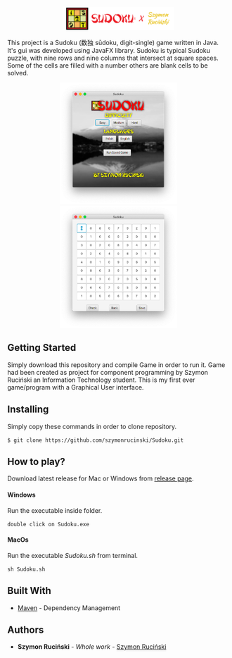   <p align="center">
    <img width="50%" src="Images/baner.png">
  </p>
This project is a Sudoku (数独 sūdoku, digit-single) game written in Java. It's gui was developed using JavaFX library.
Sudoku is typical Sudoku puzzle, with nine rows and nine columns that intersect at square spaces. Some of the cells are filled with a number others are blank cells to be solved.

<p align="center">
  <img width="267" src="Images/1.png">
  <img width="267" src="Images/2.png">
</p>

## Getting Started

Simply download this repository and compile Game in order to run it.
Game had been created as project for component programming by Szymon Ruciński an Information Technology student.
This is my first ever game/program with a Graphical User interface.


## Installing

Simply copy these commands in order to clone repository.

```
$ git clone https://github.com/szymonrucinski/Sudoku.git
```


## How to play?

Download latest release for Mac or Windows from [release page](https://github.com/szymonrucinski/Sudoku-Puzzle-Game/releases).

#### Windows
Run the executable inside folder.

```
double click on Sudoku.exe
```
#### MacOs
Run the executable *Sudoku.sh* from terminal.

```
sh Sudoku.sh
```

## Built With

* [Maven](https://maven.apache.org/) - Dependency Management

## Authors

* **Szymon Ruciński** - *Whole work* - [Szymon Ruciński](https://github.com/szymonrucinski)




